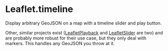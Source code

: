 Leaflet.timeline
================

Display arbitrary GeoJSON on a map with a timeline slider and play button.

Other, similar projects exist ([LeafletPlayback](https://github.com/hallahan/LeafletPlayback)
and [LeafletSlider](https://github.com/dwilhelm89/LeafletSlider) are two) and are probably
more robust for their use case, but they only deal with markers. This handles any GeoJSON you
throw at it.
